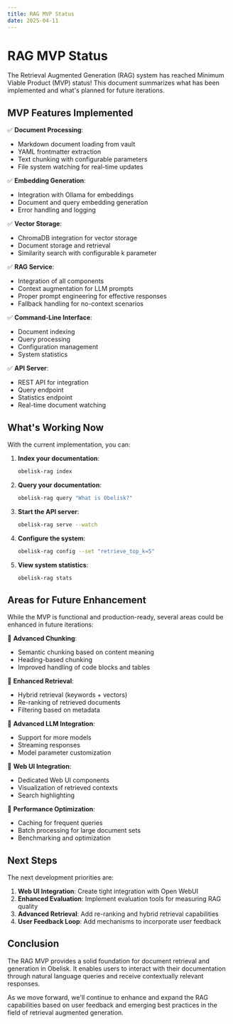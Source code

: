 ```yaml
---
title: RAG MVP Status
date: 2025-04-11
---
```


# RAG MVP Status

The Retrieval Augmented Generation (RAG) system has reached Minimum Viable Product (MVP) status! This document summarizes what has been implemented and what's planned for future iterations.

## MVP Features Implemented

✅ **Document Processing**:
- Markdown document loading from vault
- YAML frontmatter extraction
- Text chunking with configurable parameters
- File system watching for real-time updates

✅ **Embedding Generation**:
- Integration with Ollama for embeddings
- Document and query embedding generation
- Error handling and logging

✅ **Vector Storage**:
- ChromaDB integration for vector storage
- Document storage and retrieval
- Similarity search with configurable k parameter

✅ **RAG Service**:
- Integration of all components
- Context augmentation for LLM prompts
- Proper prompt engineering for effective responses
- Fallback handling for no-context scenarios

✅ **Command-Line Interface**:
- Document indexing
- Query processing
- Configuration management
- System statistics

✅ **API Server**:
- REST API for integration
- Query endpoint
- Statistics endpoint
- Real-time document watching

## What's Working Now

With the current implementation, you can:

1. **Index your documentation**:
   ```bash
   obelisk-rag index
   ```

2. **Query your documentation**:
   ```bash
   obelisk-rag query "What is Obelisk?"
   ```

3. **Start the API server**:
   ```bash
   obelisk-rag serve --watch
   ```

4. **Configure the system**:
   ```bash
   obelisk-rag config --set "retrieve_top_k=5"
   ```

5. **View system statistics**:
   ```bash
   obelisk-rag stats
   ```

## Areas for Future Enhancement

While the MVP is functional and production-ready, several areas could be enhanced in future iterations:

🔄 **Advanced Chunking**:
- Semantic chunking based on content meaning
- Heading-based chunking
- Improved handling of code blocks and tables

🔄 **Enhanced Retrieval**:
- Hybrid retrieval (keywords + vectors)
- Re-ranking of retrieved documents
- Filtering based on metadata

🔄 **Advanced LLM Integration**:
- Support for more models
- Streaming responses
- Model parameter customization

🔄 **Web UI Integration**:
- Dedicated Web UI components
- Visualization of retrieved contexts
- Search highlighting

🔄 **Performance Optimization**:
- Caching for frequent queries
- Batch processing for large document sets
- Benchmarking and optimization

## Next Steps

The next development priorities are:

1. **Web UI Integration**: Create tight integration with Open WebUI
2. **Enhanced Evaluation**: Implement evaluation tools for measuring RAG quality
3. **Advanced Retrieval**: Add re-ranking and hybrid retrieval capabilities
4. **User Feedback Loop**: Add mechanisms to incorporate user feedback

## Conclusion

The RAG MVP provides a solid foundation for document retrieval and generation in Obelisk. It enables users to interact with their documentation through natural language queries and receive contextually relevant responses.

As we move forward, we'll continue to enhance and expand the RAG capabilities based on user feedback and emerging best practices in the field of retrieval augmented generation.